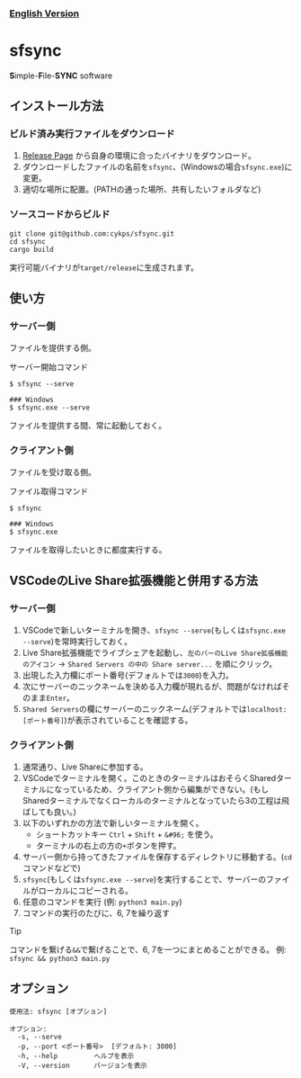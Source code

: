 ### **[English Version](/README.md)** 

# sfsync

**S**imple-**F**ile-**SYNC** software

## インストール方法

### ビルド済み実行ファイルをダウンロード

1. [Release Page](https://github.com/cykps/sfsync/releases) から自身の環境に合ったバイナリをダウンロード。
2. ダウンロードしたファイルの名前を`sfsync`、(Windowsの場合`sfsync.exe`)に変更。
3. 適切な場所に配置。(PATHの通った場所、共有したいフォルダなど)

### ソースコードからビルド

```
git clone git@github.com:cykps/sfsync.git
cd sfsync
cargo build
```

実行可能バイナリが`target/release`に生成されます。 

## 使い方

### サーバー側

ファイルを提供する側。

サーバー開始コマンド
```
$ sfsync --serve

### Windows
$ sfsync.exe --serve
```

ファイルを提供する間、常に起動しておく。

### クライアント側

ファイルを受け取る側。

ファイル取得コマンド
```
$ sfsync

### Windows
$ sfsync.exe
```

ファイルを取得したいときに都度実行する。

## VSCodeのLive Share拡張機能と併用する方法

### サーバー側

1. VSCodeで新しいターミナルを開き、`sfsync --serve`(もしくは`sfsync.exe --serve`)を常時実行しておく。
2. Live Share拡張機能でライブシェアを起動し、`左のバーのLive Share拡張機能のアイコン` -> `Shared Servers の中の Share server...` を順にクリック。
3. 出現した入力欄にポート番号(デフォルトでは`3000`)を入力。
4. 次にサーバーのニックネームを決める入力欄が現れるが、問題がなければそのまま`Enter`。
5. `Shared Servers`の欄にサーバーのニックネーム(デフォルトでは`localhost:[ポート番号]`)が表示されていることを確認する。

### クライアント側

1. 通常通り、Live Shareに参加する。
2. VSCodeでターミナルを開く。このときのターミナルはおそらくSharedターミナルになっているため、クライアント側から編集ができない。(もしSharedターミナルでなくローカルのターミナルとなっていたら3の工程は飛ばしても良い。)
3. 以下のいずれかの方法で新しいターミナルを開く。
    - ショートカットキー `Ctrl` + `Shift` + `&#96;` を使う。
    - ターミナルの右上の方の`+`ボタンを押す。
4. サーバー側から持ってきたファイルを保存するディレクトリに移動する。(`cd`コマンドなどで)
6. `sfsync`(もしくは`sfsync.exe --serve`)を実行することで、サーバーのファイルがローカルにコピーされる。
7. 任意のコマンドを実行 (例: `python3 main.py`)
8. コマンドの実行のたびに、6, 7を繰り返す

> [!TIP]
> コマンドを繋げる`&&`で繋げることで、6, 7を一つにまとめることができる。
> 例: `sfsync && python3 main.py`


## オプション

```
使用法: sfsync [オプション]

オプション:
  -s, --serve
  -p, --port <ポート番号>  [デフォルト: 3000]
  -h, --help         ヘルプを表示
  -V, --version      バージョンを表示
```

